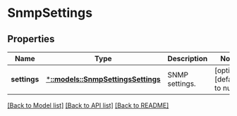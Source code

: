# SnmpSettings

## Properties
Name | Type | Description | Notes
------------ | ------------- | ------------- | -------------
**settings** | [***::models::SnmpSettingsSettings**](SnmpSettingsSettings.md) | SNMP settings. | [optional] [default to null]

[[Back to Model list]](../README.md#documentation-for-models) [[Back to API list]](../README.md#documentation-for-api-endpoints) [[Back to README]](../README.md)


